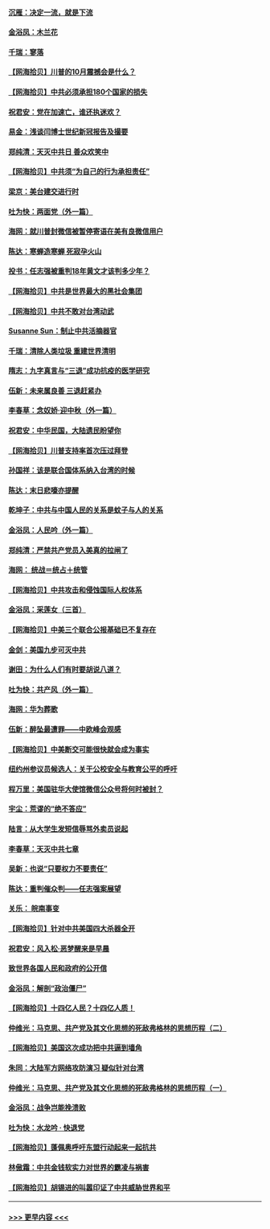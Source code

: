#### [沉雁：决定一流，就是下流](../pages/nsc993/n12432128.md?t=09262051) 
#### [金浴凤：木兰花](../pages/nsc993/n12432124.md?t=09262051) 
#### [千瑞：寥落](../pages/nsc993/n12432071.md?t=09262051) 
#### [【网海拾贝】川普的10月震撼会是什么？](../pages/nsc993/n12431624.md?t=09262051) 
#### [【网海拾贝】中共必须承担180个国家的损失](../pages/nsc993/n12428893.md?t=09262051) 
#### [祝君安：党在加速亡，谁还执迷欢？](../pages/nsc993/n12428652.md?t=09262051) 
#### [易金：浅谈闫博士世纪新冠报告及撮要](../pages/nsc993/n12426822.md?t=09262051) 
#### [郑纯清：天灭中共日 善众欢笑中](../pages/nsc993/n12426784.md?t=09262051) 
#### [【网海拾贝】中共须“为自己的行为承担责任”](../pages/nsc993/n12426067.md?t=09262051) 
#### [梁京：美台建交进行时](../pages/nsc993/n12424066.md?t=09262051) 
#### [吐为快：两面党（外一篇）](../pages/nsc993/n12424043.md?t=09262051) 
#### [海网：就川普封微信被暂停寄语在美有良微信用户](../pages/nsc993/n12424021.md?t=09262051) 
#### [陈达：寒蝉造寒蝉 死寂孕火山](../pages/nsc993/n12423958.md?t=09262051) 
#### [投书：任志强被重判18年黄文才该判多少年？](../pages/nsc993/n12423672.md?t=09262051) 
#### [【网海拾贝】中共是世界最大的黑社会集团](../pages/nsc993/n12423543.md?t=09262051) 
#### [【网海拾贝】中共不敢对台湾动武](../pages/nsc993/n12421418.md?t=09262051) 
#### [Susanne Sun：制止中共活摘器官](../pages/nsc993/n12419654.md?t=09262051) 
#### [千瑞：清除人类垃圾 重建世界清明](../pages/nsc993/n12419414.md?t=09262051) 
#### [隋志：九字真言与“三退”成功抗疫的医学研究](../pages/nsc993/n12419248.md?t=09262051) 
#### [伍新：未来属良善 三退赶紧办](../pages/nsc993/n12418496.md?t=09262051) 
#### [李春草：念奴娇·迎中秋（外一篇）](../pages/nsc993/n12418465.md?t=09262051) 
#### [祝君安：中华民国，大陆遗民盼望你](../pages/nsc993/n12418089.md?t=09262051) 
#### [【网海拾贝】川普支持率首次压过拜登](../pages/nsc993/n12418050.md?t=09262051) 
#### [孙国祥：该是联合国体系纳入台湾的时候](../pages/nsc993/n12417369.md?t=09262051) 
#### [陈达：末日悲嚎亦提醒](../pages/nsc993/n12416736.md?t=09262051) 
#### [乾坤子：中共与中国人民的关系是蚊子与人的关系](../pages/nsc993/n12416632.md?t=09262051) 
#### [金浴凤：人民吟（外一篇）](../pages/nsc993/n12416567.md?t=09262051) 
#### [郑纯清：严禁共产党员入美真的拉闸了](../pages/nsc993/n12416550.md?t=09262051) 
#### [海网： 统战＝统占＋统管](../pages/nsc993/n12416404.md?t=09262051) 
#### [【网海拾贝】中共攻击和侵蚀国际人权体系](../pages/nsc993/n12416250.md?t=09262051) 
#### [金浴凤：采莲女（三首）](../pages/nsc993/n12415517.md?t=09262051) 
#### [【网海拾贝】中美三个联合公报基础已不复存在](../pages/nsc993/n12415054.md?t=09262051) 
#### [金剑：美国九步可灭中共](../pages/nsc993/n12413183.md?t=09262051) 
#### [谢田：为什么人们有时要胡说八道？](../pages/nsc993/n12411861.md?t=09262051) 
#### [吐为快：共产风（外一篇）](../pages/nsc993/n12411761.md?t=09262051) 
#### [海网：华为葬歌](../pages/nsc993/n12410381.md?t=09262051) 
#### [伍新：醉坠最遭罪——中欧峰会观感](../pages/nsc993/n12410364.md?t=09262051) 
#### [【网海拾贝】中美断交可能很快就会成为事实](../pages/nsc993/n12409495.md?t=09262051) 
#### [纽约州参议员候选人：关于公校安全与教育公平的呼吁](../pages/nsc993/n12409228.md?t=09262051) 
#### [程万里：美国驻华大使馆微信公众号将何时被封？](../pages/nsc993/n12407397.md?t=09262051) 
#### [宇尘：荒谬的“绝不答应”](../pages/nsc993/n12407360.md?t=09262051) 
#### [陆言：从大学生发短信辱骂外卖员说起](../pages/nsc993/n12407285.md?t=09262051) 
#### [李春草：天灭中共七章](../pages/nsc993/n12406988.md?t=09262051) 
#### [吴新：也说“只要权力不要责任”](../pages/nsc993/n12406966.md?t=09262051) 
#### [陈达：重判催众判——任志强案展望](../pages/nsc993/n12404540.md?t=09262051) 
#### [关乐： 皖南事变](../pages/nsc993/n12404288.md?t=09262051) 
#### [【网海拾贝】针对中共美国四大杀器全开](../pages/nsc993/n12404172.md?t=09262051) 
#### [祝君安：风入松‧恶梦醒来是早晨](../pages/nsc993/n12401953.md?t=09262051) 
#### [致世界各国人民和政府的公开信](../pages/nsc993/n12401824.md?t=09262051) 
#### [金浴凤：解剖“政治僵尸”](../pages/nsc993/n12401808.md?t=09262051) 
#### [【网海拾贝】十四亿人民？十四亿人质！](../pages/nsc993/n12401708.md?t=09262051) 
#### [仲维光：马克思、共产党及其文化思想的死敌弗格林的思想历程（二）](../pages/nsc993/n12399107.md?t=09262051) 
#### [【网海拾贝】美国这次成功把中共逼到墙角](../pages/nsc993/n12400173.md?t=09262051) 
#### [朱同：大陆军方网络攻防演习 疑似针对台湾](../pages/nsc993/n12399868.md?t=09262051) 
#### [仲维光：马克思、共产党及其文化思想的死敌弗格林的思想历程（一）](../pages/nsc993/n12398341.md?t=09262051) 
#### [金浴凤：战争岂能挽溃败](../pages/nsc993/n12398855.md?t=09262051) 
#### [吐为快：水龙吟 · 快退党](../pages/nsc993/n12398849.md?t=09262051) 
#### [【网海拾贝】蓬佩奥呼吁东盟行动起来一起抗共](../pages/nsc993/n12398291.md?t=09262051) 
#### [林傲霜：中共金钱软实力对世界的霸凌与祸害](../pages/nsc993/n12397515.md?t=09262051) 
#### [【网海拾贝】胡锡进的叫嚣印证了中共威胁世界和平](../pages/nsc993/n12397455.md?t=09262051) 

----
#### [ >>> 更早内容 <<< ](../indexes/nsc993-earlier.md)
